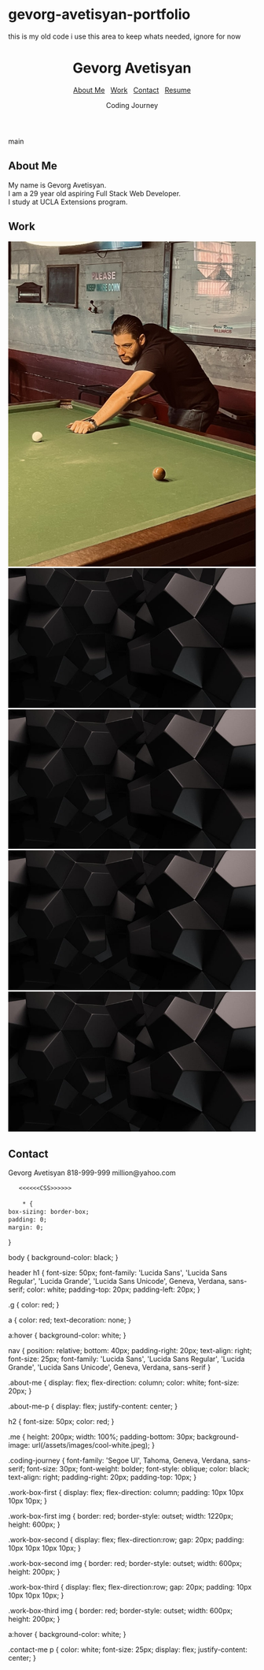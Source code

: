 # gevorg-avetisyan-portfolio

this is my old code i use this area to keep whats needed, ignore for now

  <header>
        <div>
            <h1>
                <span class="g">G</span>evorg
                <span class="g">A</span>vetisyan
            </h1>
        </div>
        <nav>
            <a href="#about-me">About Me</a>
            &nbsp;
            <a href="#work">Work</a>
            &nbsp;
            <a href="#contact">Contact</a>
            &nbsp;
            <a href="#resume">Resume</a>
        </nav>
        <div class="me">
            <p class="coding-journey">Coding Journey</p>
        </div>
    </header>
 main
 <section id="about-me" class="about-me">
                <h2>About Me</h2>
            <div class="about-me-p">
                <p> My name is Gevorg Avetisyan. <br>
                    I am a 29 year old aspiring Full Stack Web Developer. <br>
                    I study at UCLA Extensions program.
                </p>
            </div>
        </section>
        <section id="work">
            <h2>Work</h2>
            <div class="work-box-first">
                <img src="/assets/images/me-me.jpeg">
            </div>
            <div class="work-box-second">
                <img src="/assets/images/cool-paper.jpeg">
                <img src="/assets/images/cool-paper.jpeg">
            </div>
            <div class="work-box-third">
                <img src="/assets/images/cool-paper.jpeg">
                <img src="/assets/images/cool-paper.jpeg">
            </div>
        </section>
        <section id="contact" class="contact-me">
            <div>
                <h2>Contact</h2>
                <p>Gevorg Avetisyan 818-999-999 million@yahoo.com</p>
            </div>
        </section>

       <<<<<<CSS>>>>>>

        * {
    box-sizing: border-box;
    padding: 0;
    margin: 0;
}

body {
    background-color: black;
}

header h1 {
    font-size: 50px;
    font-family: 'Lucida Sans', 'Lucida Sans Regular', 'Lucida Grande', 'Lucida Sans Unicode', Geneva, Verdana, sans-serif;
    color: white;
    padding-top: 20px;
    padding-left: 20px;
}

.g {
    color: red;
}

a {
    color: red;
    text-decoration: none;
}

a:hover {
    background-color: white;
}

nav {
    position: relative;
    bottom: 40px;
    padding-right: 20px;
    text-align: right;
    font-size: 25px;
    font-family: 'Lucida Sans', 'Lucida Sans Regular', 'Lucida Grande', 'Lucida Sans Unicode', Geneva, Verdana, sans-serif
}

.about-me {
    display: flex;
    flex-direction: column;
    color: white;
    font-size: 20px;
}

.about-me-p {
    display: flex;
    justify-content: center;
}

h2 {
    font-size: 50px;
    color: red;
}

.me {
    height: 200px;
    width: 100%;
    padding-bottom: 30px;
    background-image: url(/assets/images/cool-white.jpeg);
}

.coding-journey {
    font-family: 'Segoe UI', Tahoma, Geneva, Verdana, sans-serif;
    font-size: 30px;
    font-weight: bolder;
    font-style: oblique;
    color: black;
    text-align: right;
    padding-right: 20px;
    padding-top: 10px;
}

.work-box-first {
    display: flex;
    flex-direction: column;
    padding: 10px 10px 10px 10px;
}

.work-box-first img {
    border: red;
    border-style: outset;
    width: 1220px;
    height: 600px;
}

.work-box-second {
    display: flex;
    flex-direction:row;
    gap: 20px;
    padding: 10px 10px 10px 10px;
}

.work-box-second img {
    border: red;
    border-style: outset;
    width: 600px;
    height: 200px;
}

.work-box-third {
    display: flex;
    flex-direction:row;
    gap: 20px;
    padding: 10px 10px 10px 10px;
}

.work-box-third img {
    border: red;
    border-style: outset;
    width: 600px;
    height: 200px;
}
  
a:hover {
    background-color: white;
}

.contact-me p {
 color: white;
 font-size: 25px;
 display: flex;
 justify-content: center;
}

